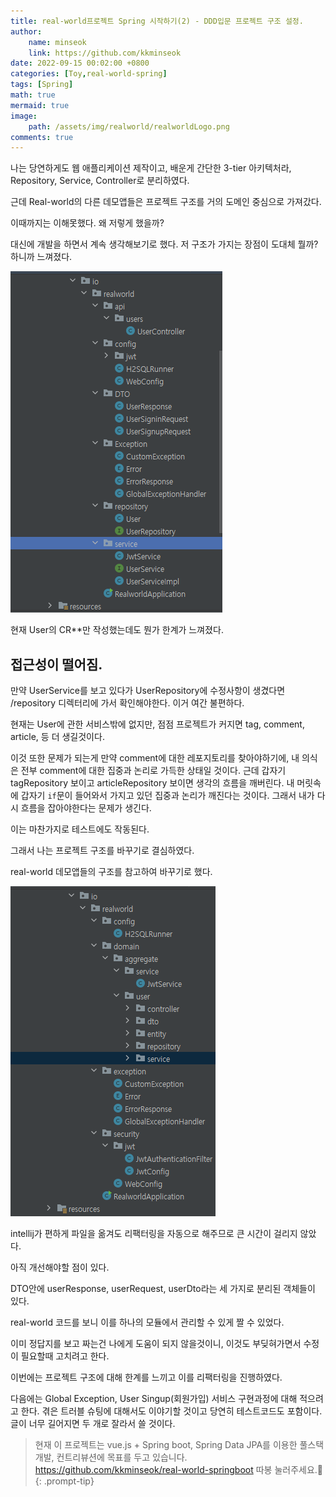 ```yaml
---
title: real-world프로젝트 Spring 시작하기(2) - DDD입문 프로젝트 구조 설정.
author: 
    name: minseok
    link: https://github.com/kkminseok
date: 2022-09-15 00:02:00 +0800
categories: [Toy,real-world-spring]
tags: [Spring]
math: true
mermaid: true
image: 
    path: /assets/img/realworld/realworldLogo.png
comments: true
---
```


나는 당연하게도 웹 애플리케이션 제작이고, 배운게 간단한 3-tier 아키텍처라, Repository, Service, Controller로 분리하였다.

근데 Real-world의 다른 데모앱들은 프로젝트 구조를 거의 도메인 중심으로 가져갔다.

이때까지는 이해못했다. 왜 저렇게 했을까?

대신에 개발을 하면서 계속 생각해보기로 했다. 저 구조가 가지는 장점이 도대체 뭘까? 하니까 느껴졌다.

![](/assets/img/realworld/mvc_architecture.png)  

현재 User의 CR**만 작성했는데도 뭔가 한계가 느껴졌다.

## 접근성이 떨어짐.

만약 UserService를 보고 있다가 UserRepository에 수정사항이 생겼다면 /repository 디렉터리에 가서 확인해야한다. 이거 여간 불편하다.

현재는 User에 관한 서비스밖에 없지만, 점점 프로젝트가 커지면 tag, comment, article, 등 더 생길것이다.

이것 또한 문제가 되는게 만약 comment에 대한 레포지토리를 찾아야하기에, 내 의식은 전부 comment에 대한 집중과 논리로 가득한 상태일 것이다. 근데 갑자기 tagRepository 보이고 articleRepository 보이면 생각의 흐름을 깨버린다. 내 머릿속에 갑자기 `if`문이 들어와서 가지고 있던 집중과 논리가 깨진다는 것이다. 그래서 내가 다시 흐름을 잡아야한다는 문제가 생긴다.

이는 마찬가지로 테스트에도 작동된다.

그래서 나는 프로젝트 구조를 바꾸기로 결심하였다.

real-world 데모앱들의 구조를 참고하여 바꾸기로 했다.

![](/assets/img/realworld/ddd_architecture.png)  

intellij가 편하게 파일을 옮겨도 리팩터링을 자동으로 해주므로 큰 시간이 걸리지 않았다.

아직 개선해야할 점이 있다.

DTO안에 userResponse, userRequest, userDto라는 세 가지로 분리된 객체들이 있다.

real-world 코드를 보니 이를 하나의 모듈에서 관리할 수 있게 짤 수 있었다.

이미 정답지를 보고 짜는건 나에게 도움이 되지 않을것이니, 이것도 부딪혀가면서 수정이 필요할때 고치려고 한다.

이번에는 프로젝트 구조에 대해 한계를 느끼고 이를 리팩터링을 진행하였다.

다음에는 Global Exception, User Singup(회원가입) 서비스 구현과정에 대해 적으려고 한다. 겪은 트러블 슈팅에 대해서도 이야기할 것이고 당연히 테스트코드도 포함이다. 글이 너무 길어지면 두 개로 잘라서 쓸 것이다.


> 현재 이 프로젝트는 vue.js  + Spring boot, Spring Data JPA를 이용한 풀스택개발, 컨트리뷰션에 목표를 두고 있습니다. <https://github.com/kkminseok/real-world-springboot> 따봉 눌러주세요.🙏
{: .prompt-tip}



